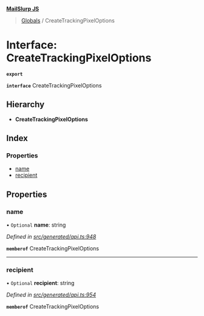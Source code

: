 **[MailSlurp JS](../README.md)**

> [Globals](../README.md) / CreateTrackingPixelOptions

# Interface: CreateTrackingPixelOptions

**`export`** 

**`interface`** CreateTrackingPixelOptions

## Hierarchy

* **CreateTrackingPixelOptions**

## Index

### Properties

* [name](createtrackingpixeloptions.md#name)
* [recipient](createtrackingpixeloptions.md#recipient)

## Properties

### name

• `Optional` **name**: string

*Defined in [src/generated/api.ts:948](https://github.com/mailslurp/mailslurp-client/blob/e4d4355/src/generated/api.ts#L948)*

**`memberof`** CreateTrackingPixelOptions

___

### recipient

• `Optional` **recipient**: string

*Defined in [src/generated/api.ts:954](https://github.com/mailslurp/mailslurp-client/blob/e4d4355/src/generated/api.ts#L954)*

**`memberof`** CreateTrackingPixelOptions
